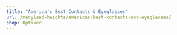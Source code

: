 ```yaml
---
title: "America's Best Contacts & Eyeglasses"
url: /maryland-heights/americas-best-contacts-und-eyeglasses/
shop: Optiker
---
```

